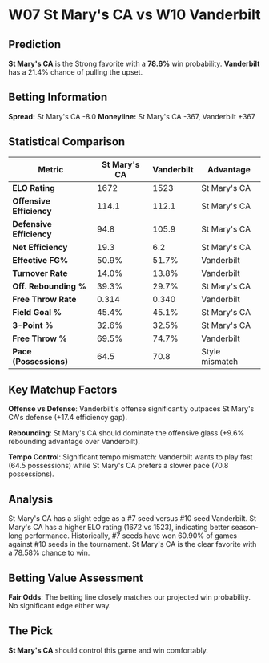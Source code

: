 # W07 St Mary's CA vs W10 Vanderbilt

## Prediction
**St Mary's CA** is the Strong favorite with a **78.6%** win probability.
**Vanderbilt** has a 21.4% chance of pulling the upset.

## Betting Information
**Spread:** St Mary's CA -8.0
**Moneyline:** St Mary's CA -367, Vanderbilt +367

## Statistical Comparison

| Metric | St Mary's CA | Vanderbilt | Advantage |
|--------|-----------------|-----------------|----------|
| **ELO Rating** | 1672 | 1523 | St Mary's CA |
| **Offensive Efficiency** | 114.1 | 112.1 | St Mary's CA |
| **Defensive Efficiency** | 94.8 | 105.9 | St Mary's CA |
| **Net Efficiency** | 19.3 | 6.2 | St Mary's CA |
| **Effective FG%** | 50.9% | 51.7% | Vanderbilt |
| **Turnover Rate** | 14.0% | 13.8% | Vanderbilt |
| **Off. Rebounding %** | 39.3% | 29.7% | St Mary's CA |
| **Free Throw Rate** | 0.314 | 0.340 | Vanderbilt |
| **Field Goal %** | 45.4% | 45.1% | St Mary's CA |
| **3-Point %** | 32.6% | 32.5% | St Mary's CA |
| **Free Throw %** | 69.5% | 74.7% | Vanderbilt |
| **Pace (Possessions)** | 64.5 | 70.8 | Style mismatch |

## Key Matchup Factors

**Offense vs Defense**: Vanderbilt's offense significantly outpaces St Mary's CA's defense (+17.4 efficiency gap).

**Rebounding**: St Mary's CA should dominate the offensive glass (+9.6% rebounding advantage over Vanderbilt).

**Tempo Control**: Significant tempo mismatch: Vanderbilt wants to play fast (64.5 possessions) while St Mary's CA prefers a slower pace (70.8 possessions).

## Analysis

St Mary's CA has a slight edge as a #7 seed versus #10 seed Vanderbilt. St Mary's CA has a higher ELO rating (1672 vs 1523), indicating better season-long performance. Historically, #7 seeds have won 60.90% of games against #10 seeds in the tournament. St Mary's CA is the clear favorite with a 78.58% chance to win.

## Betting Value Assessment

**Fair Odds**: The betting line closely matches our projected win probability. No significant edge either way.

## The Pick

**St Mary's CA** should control this game and win comfortably.

